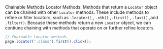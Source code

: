 Chainable Methods
 Locator Methods: Methods that return a `Locator` object can be chained with other `Locator` methods. These include methods to refine or filter locators, such as `.locator()` , `.nth()` ,`.first()` , `.last()` ,and `.filter()`. Because these methods return a new `Locator` object, we can contiune chaining with methods that operate on or further refine locators.


```javascript
// Chainable Locator methods
page.locator('.class').first().click();
